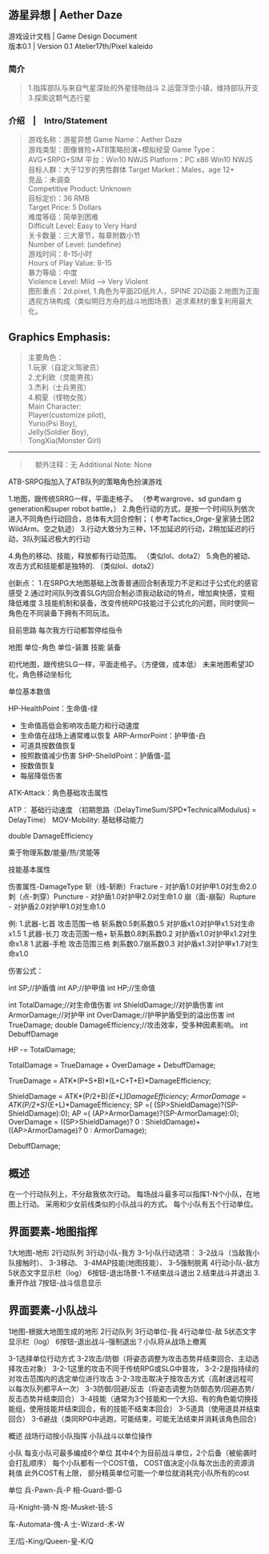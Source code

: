 ## 游星异想 | Aether Daze
游戏设计文档 | Game Design Document  
版本0.1 | Version 0.1
Atelier17th/Pixel kaleido

### 简介
> 1.指挥部队与来自气星深处的外星怪物战斗
2.运营浮空小镇，维持部队开支
3.探索这颗气态行星

### 介绍　|　Intro/Statement  
> 游戏名称：游星异想
Game Name：Aether Daze  
游戏类型：图像冒险+ATB策略扮演+模拟经营 
Game Type：AVG+SRPG+SIM
平台：Win10 NWJS
Platform：PC x86 Win10 NWJS 
目标人群：大于12岁的男性群体 
Target Market：Males，age 12+    
竞品：未调查  
Competitive Product: Unknown  
目标定价：36 RMB  
Target Price: 5 Dollars  
难度等级：简单到困难  
Difficult Level: Easy to Very Hard  
关卡数量：三大章节，每章附数小节  
Number of Level: (undefine)  
游戏时间：8-15小时  
Hours of Play Value: 8-15  
暴力等级：中度  
Violence Level: Mild --> Very Violent  
> 图形重点：2d.pixel,
> 1.角色为平面2D纸片人，SPINE 2D动画
> 2.地图为正面透视方块构成（类似明日方舟的战斗地图场景）追求素材的重复利用最大化。
>   
Graphics Emphasis:  
---
> 主要角色：  
1.玩家（自定义驾驶员）  
2.尤利欧（灵能男孩）   
3.杰利（士兵男孩）  
4.桐夏（怪物女孩）  
Main Character:   
Player(customize pilot),   
Yurio(Psi Boy),  
Jelly(Soldier Boy),  
TongXia(Monster Girl)  
---
>　额外注释：无
Additional Note: None

ATB-SRPG指加入了ATB队列的策略角色扮演游戏

1.地图，跟传统SRRG一样，平面走格子。
（参考wargrove、sd gundam g generation和super robot battle，）
2.角色行动的方式，是按一个时间队列依次进入不同角色行动回合，总体有大回合控制；
 ( 参考Tactics_Orge-皇家骑士团2 WildArm、空之轨迹）
3.行动大致分为三种，1不加延迟的行动，2稍加延迟的行动，3队列延迟极大的行动

4.角色的移动、技能，释放都有行动范围。
（类似lol、dota2）
5.角色的被动、攻击方式和技能都是独特的.
（类似lol、dota2）


创新点：
1.在SRPG大地图基础上改善普通回合制表现力不足和过于公式化的感官感受
2.通过时间队列改善SLG内回合制必须我动敌动的特点，增加爽快感，变相降低难度
3.技能机制和装备，改变传统RPG技能过于公式化的问题，同时使同一角色在不同装备下拥有不同玩法。

目前思路
每次我方行动都暂停给指令

地图
单位-角色
单位-装置
技能
装备

初代地图，跟传统SLG一样，平面走格子。（方便做，成本低）
未来地图希望3D化，角色移动坐标化

单位基本数值

HP-HealthPoint：生命值-绿
- 生命值高低会影响攻击能力和行动速度
- 生命值在战场上通常难以恢复
ARP-ArmorPoint：护甲值-白
- 可道具按数值恢复
- 按照数值减少伤害
SHP-SheildPoint：护盾值-蓝
- 按数值恢复
- 每层降低伤害

ATK-Attack：角色基础攻击属性

ATP：    基础行动速度
（初期思路（DelayTimeSum/SPD*TechnicalModulus) = DelayTime）
MOV-Mobility:     基础移动能力

<!-- ORDO:    传统RPG属性的命中暴抗成分将被统一成秩序值。
（此外，秩序值跟一些技能有关联性）
PERDITIO:传统RPG属性的暴击回避成分将被统一成混乱值。
（此外，混乱值跟一些技能有关联性） -->

<!-- //Dex 命中值
//AGL回避值
//Critical 暴击值
//Anti Critical 暴抗值 -->
double DamageEfficiency

乘于物理系数/能量/热/灵能等
<!-- ORDO：角色秩序能力
（例如：物理系ordo值高）    
PERDITIO：角色混乱能力
（例如：能量系perditio值高）
Re-ORDO类型
（例如：物防系reordo值高）
Re-PERDITIO类型
（例如：能防系reperditio值高） -->

技能基本属性

伤害属性-DamageType
斩（线-斩断）Fracture - 对护盾1.0对护甲1.0对生命2.0
刺（点-刺穿）Puncture - 对护盾1.0对护甲2.0对生命1.0
崩（面-崩裂）Rupture  - 对护盾2.0对护甲1.0对生命1.0

例:
1.武器-匕首 攻击范围一格 斩系数0.5刺系数0.5 对护盾x1.0对护甲x1.5对生命x1.5
1.武器-长刀 攻击范围一格+ 斩系数0.8刺系数0.2 对护盾x1.0对护甲x1.2对生命x1.8
1.武器-手枪 攻击范围三格 刺系数0.7崩系数0.3 对护盾x1.3对护甲x1.7对生命x1.0
<!-- 属性系数-DamageModulus（0.0-2.0）
分5个等级。
Thermal    热系数（炙热寒冰）——无视一半护甲，依次对护甲和生命造成损伤。同时可赋予持续伤害debuff。存在护甲时，debuff真伤比例低。
正值为提供一个过热的debuff，可叠加，层数越高，debuff伤害量越高，每次伤害消耗一层。
负值为提供一个冰冻的debuff，可累计，叠5层，降低敌人行动速度，回避率。

Electron    电系数（电子微观）——无视一半护甲，依次对护盾和生命造成损伤。同时赋予伤害debuff。存在护盾时，debuff真伤比例低。
正值为提供一个过载的debuff，叠满封锁敌人技能。
负值为提供一个削弱的debuff，根据层数降低敌人伤害效率。

Light         光系数（电磁辐射）——无视护甲，同时对护盾和生命造成损伤。
正值为提高集束攻击距离和降低衰减量。
负值为提高辐射攻击范围和降低衰减量。

Cosmos    暗系数（引力空间）——无视护盾、同时对护甲和生命造成损伤。
正值为空间压缩，使处于该格的单位可移动距离减少。
负值为空间扩张，使处于该格的单位受到的伤害增加。 -->

伤害公式：

int    SP;//护盾值
int    AP;//护甲值
int    HP;//生命值

int    TotalDamage;//对生命值伤害
int    ShieldDamage;//对护盾伤害
int    ArmorDamage;//对护甲
int    OverDamage;//护甲护盾受到的溢出伤害
int    TrueDamage;
double DamageEfficiency;//攻击效率，受多种因素影响。
int    DebuffDamage

HP -= TotalDamage;

TotalDamage =    TrueDamage    +    OverDamage + DebuffDamage;

TrueDamage =    ATK*(P+S+B)*(L+C+T+E)*DamageEfficiency;

ShieldDamage = ATK*(P/2+B)*(E+L)*DamageEfficiency;
ArmorDamage = ATK*(P/2+S)*(E+L)*DamageEfficiency;
SP =(    (SP>ShieldDamage)?(SP-ShieldDamage):0);
AP =(    (AP>ArmorDamage)?(SP-ArmorDamage):0);
OverDamage =    ((SP>ShieldDamage)? 0 : ShieldDamage)+((AP>ArmorDamage)? 0 : ArmorDamage);

DebuffDamage;

概述
---------------------------
在一个行动队列上，不分敌我依次行动。
每场战斗最多可以指挥1-N个小队，在地图上行动。
采用和少女前线类似的小队战斗的方式。
每个小队有五个行动单位。

界面要素-地图指挥
----------------------------
1大地图-地形
2行动队列
3行动小队-我方
3-1小队行动选项：
3-2战斗（当敌我小队接触时）、
3-3移动、
3-4MAP技能(地图技能）、
3-5强制脱离
4行动小队-敌方
5状态文字显示栏（log）
6按钮-退出场景-1.不结束战斗退出 2.结束战斗并退出 3.重开作战
7按钮-战斗信息显示

界面要素-小队战斗
----------------------------
1地图-根据大地图生成的地形
2行动队列
3行动单位-我
4行动单位-敌
5状态文字显示栏（log）
6按钮-退出战斗-强制退出？小队将从战场上撤离

3-1选择单位行动方式
3-2攻击/防御（将姿态调整为攻击态势并结束回合、主动选择攻击对象）
3-2-1这里的攻击不同于传统RPG或SLG中普攻，
3-2-2是指持续的对攻击范围内的选定单位进行攻击
3-2-3攻击取决于按攻击方式（高射速远程可以每次队列都平A一次）
3-3防御/回避/反击（将姿态调整为防御态势/回避态势/反击态势并结束回合）
3-4技能（通常为3个技能和一个大招、有的角色能切换技能组，使用技能并结束回合，有的技能不结束本回合）
3-5道具（使用道具并结束回合）
3-6避战（类同RPG中逃跑，可能结束，可能无法结束并消耗该角色回合）

概述
战场行动按小队指挥
小队战斗以单位操作

小队
每支小队可最多编成6个单位
其中4个为目前战斗单位，2个后备（被偷袭时会打乱顺序）
每个小队都有一个COST值，
COST值决定小队每次出击的资源消耗值
此外COST有上限，
部分精英单位可能一个单位就消耗完小队所有的cost

单位
兵-Pawn-兵-P
相-Guard-御-G

马-Knight-骑-N
炮-Musket-铳-S

车-Automata-傀-A
士-Wizard-术-W

王/后-King/Queen-皇-K/Q





